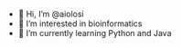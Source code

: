 - 👋 Hi, I’m @aiolosi
- 👀 I’m interested in bioinformatics
- 🌱 I’m currently learning Python and Java

<!---
aiolosi/aiolosi is a ✨ special ✨ repository because its `README.md` (this file) appears on your GitHub profile.
You can click the Preview link to take a look at your changes.
--->

